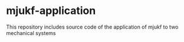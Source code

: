 # mjukf-application
This repository includes source code of the application of mjukf to two mechanical systems
